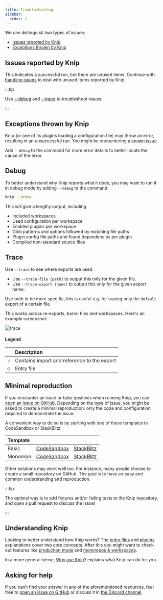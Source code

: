 ```yaml
---
title: Troubleshooting
sidebar:
  order: 2
---
```


We can distinguish two types of issues:

- [Issues reported by Knip][1]
- [Exceptions thrown by Knip][2]

## Issues reported by Knip

This indicates a successful run, but there are unused items. Continue with
[handling issues][3] to deal with unused items reported by Knip.

:::tip

Use [--debug][4] and [--trace][5] to troubleshoot issues.

:::

## Exceptions thrown by Knip

Knip (or one of its plugins loading a configuration file) may throw an error,
resulting in an unsuccessful run. You might be encountering a [known issue][6].

Add `--debug` to the command for more error details to better locate the cause
of the error.

## Debug

To better understand why Knip reports what it does, you may want to run it in
debug mode by adding `--debug` to the command:

```sh
knip --debug
```

This will give a lengthy output, including:

- Included workspaces
- Used configuration per workspace
- Enabled plugins per workspace
- Glob patterns and options followed by matching file paths
- Plugin config file paths and found dependencies per plugin
- Compiled non-standard source files

## Trace

Use `--trace` to see where exports are used.

- Use `--trace-file [path]` to output this only for the given file.
- Use `--trace-export [name]` to output this only for the given export name.

Use both to be more specific, this is useful e.g. for tracing only the `default`
export of a certain file.

This works across re-exports, barrel files and workspaces. Here's an example
screenshot:

<img src="/screenshots/trace.png" alt="trace" class="mw500" />

#### Legend

|     | Description                                 |
| --- | :------------------------------------------ |
| `✓` | Contains import and reference to the export |
| `◯` | Entry file                                  |

## Minimal reproduction

If you encounter an issue or false positives when running Knip, you can [open an
issue on GitHub][7]. Depending on the type of issue, you might be asked to
create a minimal reproduction: only the code and configuration required to
demonstrate the issue.

A convenient way to do so is by starting with one of these templates in
CodeSandbox or StackBlitz:

| Template |                   |                  |
| :------- | ----------------- | ---------------- |
| Basic    | [CodeSandbox][8]  | [StackBlitz][9]  |
| Monorepo | [CodeSandbox][10] | [StackBlitz][11] |

Other solutions may work well too. For instance, many people choose to create a
small repository on GitHub. The goal is to have an easy and common understanding
and reproduction.

:::tip

The optimal way is to add fixtures and/or failing tests to the Knip repository,
and open a pull request to discuss the issue!

:::

## Understanding Knip

Looking to better understand how Knip works? The [entry files][12] and
[plugins][13] explanations cover two core concepts. After this you might want to
check out features like [production mode][14] and [monorepos & workspaces][15].

In a more general sense, [Why use Knip?][16] explains what Knip can do for you.

## Asking for help

If you can't find your answer in any of the aforementioned resources, feel free
to [open an issue on GitHub][7] or discuss it in [the Discord channel][17].

[1]: #issues-reported-by-knip
[2]: #exceptions-thrown-by-knip
[3]: ../guides/handling-issues.md
[4]: #debug
[5]: #trace
[6]: ../reference/known-issues.md
[7]: https://github.com/webpro-nl/knip/issues
[8]:
  https://codesandbox.io/p/devbox/github/webpro-nl/knip/main/templates/issue-reproduction/basic
[9]:
  https://stackblitz.com/github/webpro-nl/knip/tree/main/templates/issue-reproduction/basic
[10]:
  https://codesandbox.io/p/devbox/github/webpro-nl/knip/main/templates/issue-reproduction/monorepo
[11]:
  https://stackblitz.com/github/webpro-nl/knip/tree/main/templates/issue-reproduction/monorepo
[12]: ../explanations/entry-files.md
[13]: ../explanations/plugins.md
[14]: ../features/production-mode.md
[15]: ../features/monorepos-and-workspaces.md
[16]: ../explanations/why-use-knip.md
[17]: https://discord.gg/r5uXTtbTpc
